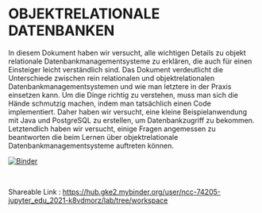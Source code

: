 # OBJEKTRELATIONALE DATENBANKEN

In diesem Dokument haben wir versucht, alle wichtigen Details zu objekt
relationale Datenbankmanagementsysteme zu erklären, die auch für einen Einsteiger leicht verständlich sind.
Das Dokument verdeutlicht die Unterschiede zwischen rein relationalen und objektrelationalen
Datenbankmanagementsystemen und wie man letztere in der Praxis einsetzen kann.
Um die Dinge richtig zu verstehen, muss man sich die Hände schmutzig machen, indem man tatsächlich einen
Code implementiert. Daher haben wir versucht, eine kleine Beispielanwendung mit Java und PostgreSQL zu erstellen, um
Datenbankzugriff zu bekommen. Letztendlich haben wir versucht, einige Fragen angemessen zu beantworten
die beim Lernen über objektrelationale Datenbankmanagementsysteme auftreten können.

[![Binder](https://mybinder.org/badge_logo.svg)](https://hub.gke2.mybinder.org/user/ncc-74205-jupyter_edu_2021-k8vdmorz/lab/tree/workspace)

<br>

Shareable Link : https://hub.gke2.mybinder.org/user/ncc-74205-jupyter_edu_2021-k8vdmorz/lab/tree/workspace
